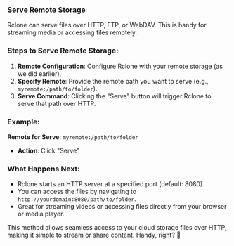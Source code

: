 ### Serve Remote Storage
Rclone can serve files over HTTP, FTP, or WebDAV. This is handy for streaming media or accessing files remotely.

### Steps to Serve Remote Storage:
1. **Remote Configuration**: Configure Rclone with your remote storage (as we did earlier).
2. **Specify Remote**: Provide the remote path you want to serve (e.g., `myremote:/path/to/folder`).
3. **Serve Command**: Clicking the "Serve" button will trigger Rclone to serve that path over HTTP.

### Example:
**Remote for Serve**: `myremote:/path/to/folder`
- **Action**: Click "Serve"

### What Happens Next:
- Rclone starts an HTTP server at a specified port (default: 8080).
- You can access the files by navigating to `http://yourdomain:8080/path/to/folder`.
- Great for streaming videos or accessing files directly from your browser or media player.

This method allows seamless access to your cloud storage files over HTTP, making it simple to stream or share content. Handy, right? 🚀
